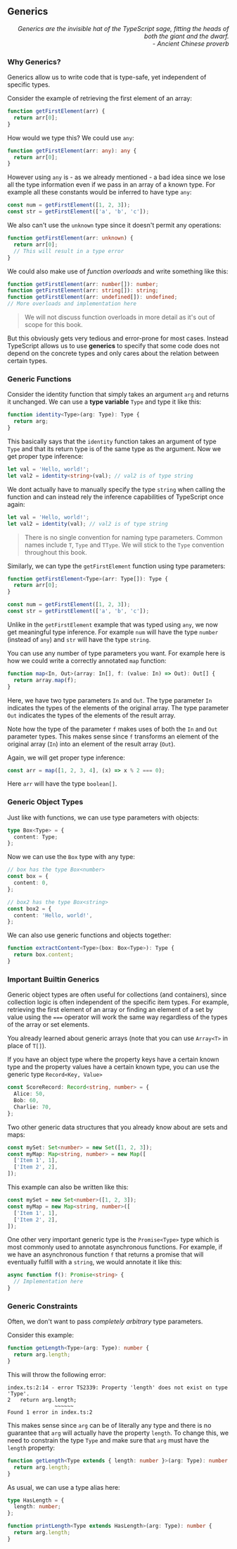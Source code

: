 ## Generics

<div style="text-align: right"> <i> Generics are the invisible hat of the TypeScript sage, fitting the heads of both the giant and the dwarf. <br> - Ancient Chinese proverb </i> </div>

### Why Generics?

Generics allow us to write code that is type-safe, yet independent of specific types.

Consider the example of retrieving the first element of an array:

```js
function getFirstElement(arr) {
  return arr[0];
}
```

How would we type this?
We could use `any`:

```ts
function getFirstElement(arr: any): any {
  return arr[0];
}
```

However using `any` is - as we already mentioned - a bad idea since we lose all the type information even if we pass in an array of a known type.
For example all these constants would be inferred to have type `any`:

```ts
const num = getFirstElement([1, 2, 3]);
const str = getFirstElement(['a', 'b', 'c']);
```

We also can't use the `unknown` type since it doesn't permit any operations:

```ts
function getFirstElement(arr: unknown) {
  return arr[0];
  // This will result in a type error
}
```

We could also make use of _function overloads_ and write something like this:

```ts
function getFirstElement(arr: number[]): number;
function getFirstElement(arr: string[]): string;
function getFirstElement(arr: undefined[]): undefined;
// More overloads and implementation here
```

> We will not discuss function overloads in more detail as it's out of scope for this book.

But this obviously gets very tedious and error-prone for most cases.
Instead TypeScript allows us to use **generics** to specify that some code does not depend on the concrete types and only cares about the relation between certain types.

### Generic Functions

Consider the identity function that simply takes an argument `arg` and returns it unchanged.
We can use a **type variable** `Type` and type it like this:

```ts
function identity<Type>(arg: Type): Type {
  return arg;
}
```

This basically says that the `identity` function takes an argument of type `Type` and that its return type is of the same type as the argument.
Now we get proper type inference:

```ts
let val = 'Hello, world!';
let val2 = identity<string>(val); // val2 is of type string
```

We dont actually have to manually specify the type `string` when calling the function and can instead rely the inference capabilities of TypeScript once again:

```ts
let val = 'Hello, world!';
let val2 = identity(val); // val2 is of type string
```

> There is no single convention for naming type parameters.
> Common names include `T`, `Type` and `TType`.
> We will stick to the `Type` convention throughout this book.

Similarly, we can type the `getFirstElement` function using type parameters:

```ts
function getFirstElement<Type>(arr: Type[]): Type {
  return arr[0];
}

const num = getFirstElement([1, 2, 3]);
const str = getFirstElement(['a', 'b', 'c']);
```

Unlike in the `getFirstElement` example that was typed using `any`, we now get meaningful type inference.
For example `num` will have the type `number` (instead of `any`) and `str` will have the type `string`.

You can use any number of type parameters you want.
For example here is how we could write a correctly annotated `map` function:

```ts
function map<In, Out>(array: In[], f: (value: In) => Out): Out[] {
  return array.map(f);
}
```

Here, we have two type parameters `In` and `Out`.
The type parameter `In` indicates the types of the elements of the original array.
The type parameter `Out` indicates the types of the elements of the result array.

Note how the type of the parameter `f` makes uses of both the `In` and `Out` parameter types.
This makes sense since `f` transforms an element of the original array (`In`) into an element of the result array (`Out`).

Again, we will get proper type inference:

```ts
const arr = map([1, 2, 3, 4], (x) => x % 2 === 0);
```

Here `arr` will have the type `boolean[]`.

### Generic Object Types

Just like with functions, we can use type parameters with objects:

```ts
type Box<Type> = {
  content: Type;
};
```

Now we can use the `Box` type with any type:

```ts
// box has the type Box<number>
const box = {
  content: 0,
};

// box2 has the type Box<string>
const box2 = {
  content: 'Hello, world!',
};
```

We can also use generic functions and objects together:

```ts
function extractContent<Type>(box: Box<Type>): Type {
  return box.content;
}
```

### Important Builtin Generics

Generic object types are often useful for collections (and containers), since collection logic is often independent of the specific item types.
For example, retrieving the first element of an array or finding an element of a set by value using the `===` operator will work the same way regardless of the types of the array or set elements.

You already learned about generic arrays (note that you can use `Array<T>` in place of `T[]`).

If you have an object type where the property keys have a certain known type and the property values have a certain known type, you can use the generic type `Record<Key, Value>`

```ts
const ScoreRecord: Record<string, number> = {
  Alice: 50,
  Bob: 60,
  Charlie: 70,
};
```

Two other generic data structures that you already know about are sets and maps:

```ts
const mySet: Set<number> = new Set([1, 2, 3]);
const myMap: Map<string, number> = new Map([
  ['Item 1', 1],
  ['Item 2', 2],
]);
```

This example can also be written like this:

```ts
const mySet = new Set<number>([1, 2, 3]);
const myMap = new Map<string, number>([
  ['Item 1', 1],
  ['Item 2', 2],
]);
```

One other very important generic type is the `Promise<Type>` type which is most commonly used to annotate asynchronous functions.
For example, if we have an asynchronous function `f` that returns a promise that will eventually fulfill with a `string`, we would annotate it like this:

```ts
async function f(): Promise<string> {
  // Implementation here
}
```

### Generic Constraints

Often, we don't want to pass _completely arbitrary_ type parameters.

Consider this example:

```ts
function getLength<Type>(arg: Type): number {
  return arg.length;
}
```

This will throw the following error:

```
index.ts:2:14 - error TS2339: Property 'length' does not exist on type 'Type'.
2   return arg.length;
               ~~~~~~
Found 1 error in index.ts:2
```

This makes sense since `arg` can be of literally any type and there is no guarantee that `arg` will actually have the property `length`.
To change this, we need to constrain the type `Type` and make sure that `arg` must have the `length` property:

```ts
function getLength<Type extends { length: number }>(arg: Type): number {
  return arg.length;
}
```

As usual, we can use a type alias here:

```ts
type HasLength = {
  length: number;
};

function printLength<Type extends HasLength>(arg: Type): number {
  return arg.length;
}
```

